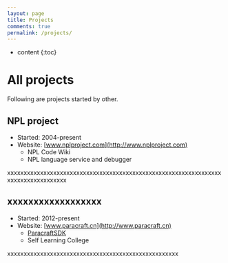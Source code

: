 ```yaml
---
layout: page
title: Projects
comments: true
permalink: /projects/
---
```


* content
{:toc}

# All projects
Following are projects started by other. 

## NPL project
* Started: 2004-present
* Website: [www.nplproject.com](http://www.nplproject.com)
   * NPL Code Wiki
   * NPL language service and debugger

xxxxxxxxxxxxxxxxxxxxxxxxxxxxxxxxxxxxxxxxxxxxxxxxxxxxxxxxxxxxxxxxxxxxxxxxxxxxxxxxxxx
 

## xxxxxxxxxxxxxxxxxx
* Started: 2012-present
* Website: [www.paracraft.cn](http://www.paracraft.cn)
   * [ParacraftSDK](https://github.com/LiXizhi/ParaCraftSDK)
   * Self Learning College

xxxxxxxxxxxxxxxxxxxxxxxxxxxxxxxxxxxxxxxxxxxxxxxxxxxx 


